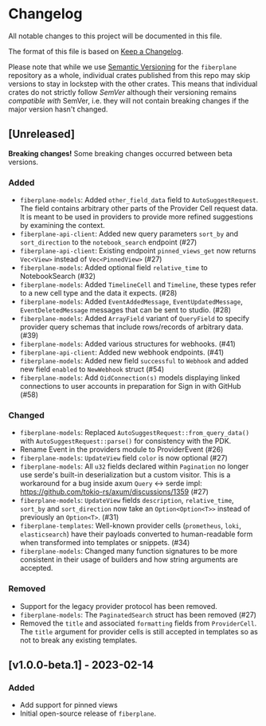 # Changelog

All notable changes to this project will be documented in this file.

The format of this file is based on [Keep a Changelog](https://keepachangelog.com/en/1.0.0/).

Please note that while we use [Semantic Versioning](https://semver.org/spec/v2.0.0.html)
for the `fiberplane` repository as a whole, individual crates published from
this repo may skip versions to stay in lockstep with the other crates. This
means that individual crates do not strictly follow _SemVer_ although their
versioning remains _compatible with_ SemVer, i.e. they will not contain breaking
changes if the major version hasn't changed.

## [Unreleased]

**Breaking changes!** Some breaking changes occurred between beta versions.

### Added

- `fiberplane-models`: Added `other_field_data` field to `AutoSuggestRequest`.
  The field contains arbitrary other parts of the Provider Cell request data. It
  is meant to be used in providers to provide more refined suggestions by
  examining the context.
- `fiberplane-api-client`: Added new query parameters `sort_by` and `sort_direction`
  to the `notebook_search` endpoint (#27)
- `fiberplane-api-client`: Existing endpoint `pinned_views_get` now returns `Vec<View>`
  instead of `Vec<PinnedView>` (#27)
- `fiberplane-models`: Added optional field `relative_time` to NotebookSearch (#32)
- `fiberplane-models`: Added `TimelineCell` and `Timeline`, these types refer
  to a new cell type and the data it expects. (#28)
- `fiberplane-models`: Added `EventAddedMessage`, `EventUpdatedMessage`, `EventDeletedMessage`
  messages that can be sent to studio. (#28)
- `fiberplane-models`: Added `ArrayField` variant of `QueryField` to specify provider
  query schemas that include rows/records of arbitrary data. (#39)
- `fiberplane-models`: Added various structures for webhooks. (#41)
- `fiberplane-api-client`: Added new webhook endpoints. (#41)
- `fiberplane-models`: Added new field `successful` to `Webhook` and added new field `enabled` to `NewWebhook` struct (#54)
- `fiberplane-models`: Add `OidConnection(s)` models displaying linked connections to user accounts in preparation
  for Sign in with GitHub (#58)

### Changed

- `fiberplane-models`: Replaced `AutoSuggestRequest::from_query_data()` with
  `AutoSuggestRequest::parse()` for consistency with the PDK.
- Rename Event in the providers module to ProviderEvent (#26)
- `fiberplane-models`: `UpdateView` field `color` is now optional (#27)
- `fiberplane-models`: All `u32` fields declared within `Pagination` no longer use
  serde's built-in deserialization but a custom visitor. This is a workaround for a
  bug inside axum `Query` <-> serde impl: https://github.com/tokio-rs/axum/discussions/1359 (#27)
- `fiberplane-models`: `UpdateView` fields `description`, `relative_time`, `sort_by`
  and `sort_direction` now take an `Option<Option<T>>` instead of previously an `Option<T>`. (#31)
- `fiberplane-templates`: Well-known provider cells (`prometheus`, `loki`, `elasticsearch`)
  have their payloads converted to human-readable form when transformed into templates or
  snippets. (#34)
- `fiberplane-models`: Changed many function signatures to be more consistent in
  their usage of builders and how string arguments are accepted.

### Removed

- Support for the legacy provider protocol has been removed.
- `fiberplane-models`: The `PaginatedSearch` struct has been removed (#27)
- Removed the `title` and associated `formatting` fields from `ProviderCell`.
  The `title` argument for provider cells is still accepted in templates so as
  not to break any existing templates.

## [v1.0.0-beta.1] - 2023-02-14

### Added

- Add support for pinned views
- Initial open-source release of `fiberplane`.
